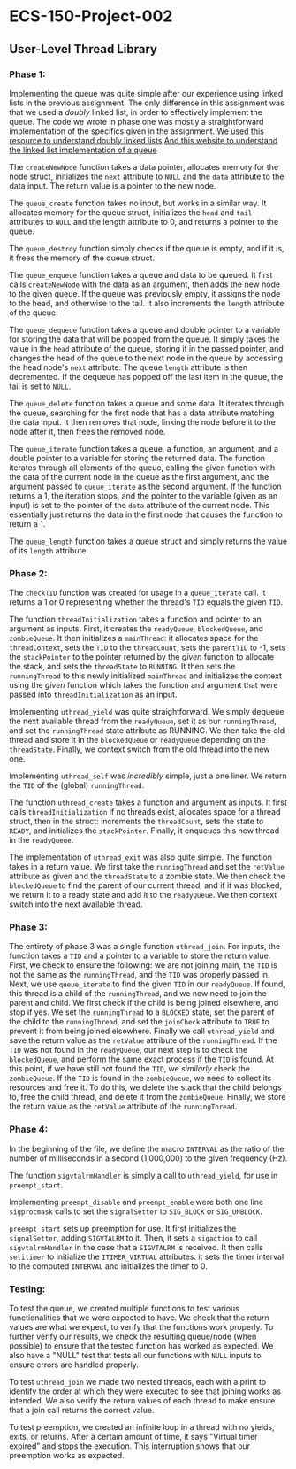 # ECS-150-Project-002
## User-Level Thread Library

### Phase 1:
Implementing the queue was quite simple after our experience using linked lists
in the previous assignment. The only difference in this assignment was that we
used a *doubly* linked list, in order to effectively implement the queue. The
code we wrote in phase one was mostly a straightforward implementation of the
specifics given in the assignment.
[We used this resource to understand doubly linked lists](https://gist.github.com/mycodeschool/7429492?fbclid=IwAR24iiE892i0ILBeKzcquCkKj8n5u3_x6Kc_2wLRPX_NyDm7jrq_ZhfhM5A)
[And this website to understand the linked list implementation of a queue](https://gist.github.com/mycodeschool/7429492?fbclid=IwAR24iiE892i0ILBeKzcquCkKj8n5u3_x6Kc_2wLRPX_NyDm7jrq_ZhfhM5A)

The `createNewNode` function takes a data pointer, allocates memory for the
node struct, initializes the `next` attribute to `NULL` and the `data`
attribute to the data input. The return value is a pointer to the new node.

The `queue_create` function takes no input, but works in a similar way. It
allocates memory for the queue struct, initializes the `head` and `tail`
attributes to `NULL` and the length attribute to 0, and returns a pointer to
the queue.

The `queue_destroy` function simply checks if the queue is empty, and if it is,
it frees the memory of the queue struct.

The `queue_enqueue` function takes a queue and data to be queued. It first calls
`createNewNode` with the data as an argument, then adds the new node to the
given queue. If the queue was previously empty, it assigns the node to the
head, and otherwise to the tail. It also increments the `length` attribute of
the queue.

The `queue_dequeue` function takes a queue and double pointer to a variable
for storing the data that will be popped from the queue. It simply takes the
value in the `head` attribute of the queue, storing it in the passed pointer,
and changes the head of the queue to the next node in the queue by accessing the
head node's `next` attribute. The queue `length` attribute is then decremented.
If the dequeue has popped off the last item in the queue, the tail is set to
`NULL`.

The `queue_delete` function takes a queue and some data. It iterates through
the queue, searching for the first node that has a data attribute matching the
data input. It then removes that node, linking the node before it to the node
after it, then frees the removed node.

The `queue_iterate` function takes a queue, a function, an argument, and a
double pointer to a variable for storing the returned data. The function
iterates through all elements of the queue, calling the given function with the
data of the current node in the queue as the first argument, and the argument
passed to `queue_iterate` as the second argument. If the function returns a 1,
the iteration stops, and the pointer to the variable (given as an input) is set
to the pointer of the `data` attribute of the current node. This essentially
just returns the data in the first node that causes the function to return a 1.

The `queue_length` function takes a queue struct and simply returns the value
of its `length` attribute.

### Phase 2:
The `checkTID` function was created for usage in a `queue_iterate` call. It
returns a 1 or 0 representing whether the thread's `TID` equals the given `TID`.

The function `threadInitialization` takes a function and pointer to an argument
as inputs. First, it creates the `readyQueue`, `blockedQueue`, and
`zombieQueue`. It then initializes a `mainThread`: it allocates space for the
`threadContext`, sets the `TID` to the `threadCount`, sets the `parentTID` to
-1, sets the `stackPointer` to the pointer returned by the *given* function to
allocate the stack, and sets the `threadState` to `RUNNING`. It then sets the
`runningThread` to this newly initialized `mainThread` and initializes the
context using the *given* function which takes the function and argument that
were passed into `threadInitialization` as an input.

Implementing `uthread_yield` was quite straightforward. We simply dequeue the
next available thread from the `readyQueue`, set it as our `runningThread`, and
set the `runningThread` state attribute as RUNNING. We then take the old
thread and store it in the `blockedQueue` or `readyQueue` depending on the
`threadState`. Finally, we context switch from the old thread into the new one.

Implementing `uthread_self` was *incredibly* simple, just a one liner. We
return the `TID` of the (global) `runningThread`.

The function `uthread_create` takes a function and argument as inputs. It first
calls `threadInitialization` if no threads exist, allocates space for a thread
struct, then in the struct: increments the `threadCount`, sets the state to
`READY`, and initializes the `stackPointer`. Finally, it enqueues this new
thread in the `readyQueue`.

The implementation of `uthread_exit` was also quite simple. The function takes
in a return value. We first take the `runningThread` and set the `retValue`
attribute as given and the `threadState` to a zombie state. We then check the
`blockedQueue` to find the parent of our current thread, and if it was blocked,
we return it to a ready state and add it to the `readyQueue`. We then context
switch into the next available thread.

### Phase 3:
The entirety of phase 3 was a single function `uthread_join`. For inputs, the
function takes a `TID` and a pointer to a variable to store the return value.
First, we check to ensure the following: we are not joining main, the `TID` is
not the same as the `runningThread`, and the `TID` was properly passed in.
Next, we use `queue_iterate` to find the given `TID` in our `readyQueue`. If
found, this thread is a child of the `runningThread`, and we now need to join
the parent and child. We first check if the child is being joined elsewhere,
and stop if yes. We set the `runningThread` to a `BLOCKED` state, set the
parent of the child to the `runningThread`, and set the `joinCheck` attribute
to `TRUE` to prevent it from being joined elsewhere. Finally we call
`uthread_yield` and save the return value as the `retValue` attribute of the
`runningThread`. If the `TID` was not found in the `readyQueue`, our next step
is to check the `blockedQueue`, and perform the same exact process if the
`TID` is found. At this point, if we have still not found the `TID`, we
*similarly* check the `zombieQueue`. If the `TID` is found in the
`zombieQueue`, we need to collect its resources and free it. To do this, we
delete the stack that the child belongs to, free the child thread, and delete
it from the `zombieQueue`. Finally, we store the return value as the `retValue`
attribute of the `runningThread`.

### Phase 4:
In the beginning of the file, we define the macro `INTERVAL` as the ratio of
the number of milliseconds in a second (1,000,000) to the given frequency (Hz).

The function `sigvtalrmHandler` is simply a call to `uthread_yield`, for use in
`preempt_start`.

Implementing `preempt_disable` and `preempt_enable` were both one line
`sigprocmask` calls to set the `signalSetter` to `SIG_BLOCK` or `SIG_UNBLOCK`.

`preempt_start` sets up preemption for use. It first initializes the
`signalSetter`, adding `SIGVTALRM` to it. Then, it sets a `sigaction` to call
`sigvtalrmHandler` in the case that a `SIGVTALRM` is received. It then calls
`setitimer` to initialize the `ITIMER_VIRTUAL` attributes: it sets the timer
interval to the computed `INTERVAL` and initializes the timer to 0.

### Testing:
To test the queue, we created multiple functions to test various functionalities
that we were expected to have. We check that the return values are what we
expect, to verify that the functions work properly. To further verify our
results, we check the resulting queue/node (when possible) to ensure that the
tested function has worked as expected. We also have a "NULL" test that
tests all our functions with `NULL` inputs to ensure errors are handled
properly.

To test `uthread_join` we made two nested threads, each with a print to
identify the order at which they were executed to see that joining works as
intended. We also verify the return values of each thread to make ensure that a
join call returns the correct value.

To test preemption, we created an infinite loop in a thread with no yields,
exits, or returns. After a certain amount of time, it says "Virtual timer
expired" and stops the execution. This interruption shows that our preemption
works as expected.
